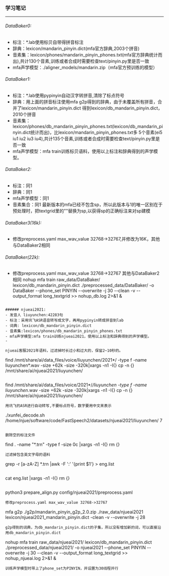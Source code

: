 ### 学习笔记
---
###### DataBaker0: 
- 标注：*.lab使用标贝自带得拼音标注
- 辞典：lexicon/mandarin_pinyin.dict(mfa官方辞典,2003个拼音)
- 音素集：lexicon/phones/mandarin_pinyin_phones.txt(mfa官方辞典统计而出),共计130个音素,训练或者合成时需要检查text/pinyin.py里是否一致
- mfa声学模型：./aligner_models/mandarin.zip（mfa官方预训练的模型）



###### DataBaker1:
- 标注：*.lab使用pypinyin自动汉字转拼音,清除了标点符号
- 辞典：用上面的拼音标注使用mfa g2p得到的辞典，由于未覆盖所有拼音，合并了lexicon/mandarin_pinyin.dict
      得到lexicon/db_mandarin_pinyin.dict，2010个拼音
- 音素集：lexicon/phones/db_mandarin_pinyin_phones.txt(lexicon/db_mandarin_pinyin.dict统计而出)，比lexicon/mandarin_pinyin_phones.txt多
          5个音素(ei5 iu1 iu2 iu3 iu4),共计135个音素,训练或者合成时需要检查text/pinyin.py里是否一致
- mfa声学模型：mfa train训练标贝语料，使用以上标注和辞典得到的声学模型。


###### DataBaker2:
- 标注：同1
- 辞典：同1
- mfa声学模型：同1
- 音素集合：同1
最新版本的mfa已经不包含sp，所以此版本与1的唯一区别在于预处理时，把textgrid里的""替换为sp,以获得sp的正确标注来对sp建模

###### DataBaker3(16k):
- 修改preprocess.yaml max_wav_value 32768->32767,并修改为16K，其他与DataBaker2相同

###### DataBaker(22k):
- 修改preprocess.yaml max_wav_value 32768->32767  其他与DataBaker2相同
nohup mfa train raw_data/DataBaker/ lexicon/db_mandarin_pinyin.dict ./preprocessed_data/DataBaker/ -o DataBaker --phone_set PINYIN  --overwrite -j 30 --clean  -v --output_format long_textgrid >> nohup_db.log 2>&1 &
```

###### njueai2021:
- 发音人 liuyunchen:42283句
- 标注：采用讯飞ASR语音转写成文字，再用pypinyin转成拼音到lab
- 词典: lexicon/db_mandarin_pinyin.dict
- 音素集:lexicon/phones/db_mandarin_pinyin_phones.txt
- mfa声学模型:mfa train训练njueai2021，使用以上标注和辞典得到的声学模型。
- 

njueai客服2021年语料，过滤掉时长过小和过大的，保留2~10秒的。
```
find /mnt/share/ai/data_files/voice/liuyunchen/2021*/ -type f -name liuyunchen*.wav  -size +62k -size -320k|xargs  -n1 -I{} cp -n {}  /mnt/share/ai/njueai2021/liuyunchen/
```
```
find /mnt/share/ai/data_files/voice/2021*/*/liuyunchen  -type f -name liuyunchen*.wav  -size +62k -size -320k|xargs  -n1 -I{} cp -n {}  /mnt/share/ai/njueai2021/liuyunchen/
```
用讯飞的ASR进行自动转写,不要标点符号，数字要用中文来表示
```
./xunfei_decode.sh /home/njue/software/code/FastSpeech2/datasets/njueai2021/liuyunchen/ 7
```

删除空的标注文件
```
find . -name "*.trn" -type f -size 0c   |xargs -n1 -I{}  rm {}
```
过滤掉包含英文字母的语料
```
grep -r [a-zA-Z] *.trn |awk -F ':' '{print $1'} > eng.list
```
```
cat eng.list |xargs -n1 -I{}  rm {}
```
```
python3 prepare_align.py config/njueai2021/preprocess.yaml
```
修改preprocess.yaml max_wav_value 32768->32767
```
mfa g2p ./g2p/mandarin_pinyin_g2p_2.0.zip ./raw_data/njueai2021 lexicon/njueai2021_mandarin_pinyin.dict  -clean -v --overwrite -j 28
```
g2p得到的词典，为db_mandarin_pinyin.dict的子集，所以没有增加新的词，可以直接沿用db_mandarin_pinyin.dict

```
nohup mfa train raw_data/njueai2021/ lexicon/db_mandarin_pinyin.dict ./preprocessed_data/njueai2021/ -o njueai2021 --phone_set PINYIN  --overwrite -j 30 --clean  -v --output_format long_textgrid >> nohup_njueai.log 2>&1 &	    
```
训练声学模型时带上了phone_set为PINYIN，并设置为30线程并行

